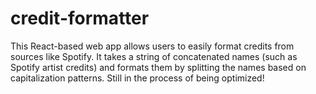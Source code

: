 # credit-formatter
This React-based web app allows users to easily format credits from sources like Spotify. It takes a string of concatenated names (such as Spotify artist credits) and formats them by splitting the names based on capitalization patterns. Still in the process of being optimized! 

